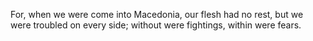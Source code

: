 For, when we were come into Macedonia, our flesh had no rest, but we were troubled on every side; without were fightings, within were fears.
